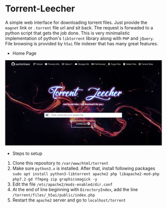 # Torrent-Leecher
A simple web interface for downloading torrent files. Just provide the `magnet` link or `.torrent` file url and sit back. The request is forwaded to a python script that gets the job done. This is very minimalistic implementation of python's `libtorrent` library along with `PHP` and `jQuery`. File browsing is provided by `h5ai` file indexer that has many great features.

- Home Page
<p align="center"><img src="img/snap_shot.JPG"></p>

- Steps to setup
1. Clone this repository to `/var/www/html/torrent`
2. Make sure `python3.x` is installed. After that, install following packages `sudo apt install python3-libtorrent apache2 php libapache2-mod-php php7.2-gd ffmpeg zip graphicsmagick -y`
3. Edit the file `/etc/apache2/mods-enabled/dir.conf`
4. At the end of line beginning with `DirectoryIndex`, add the line `/torrent/files/_h5ai/public/index.php`
5. Restart the `apache2` server and go to `localhost/torrent`
